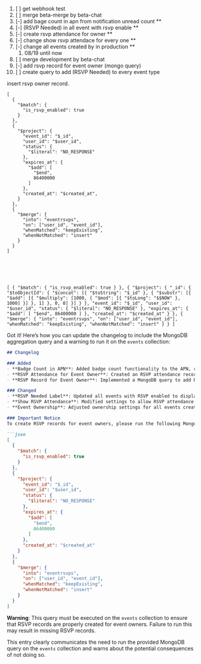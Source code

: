 1. [ ] get webhook test
2. [ ] merge beta-merge by beta-chat
3. [-] add bage count in apn from notification unread count **
4. [-] (RSVP Needed) in all event with rsvp enable **
5. [-] create rsvp attendance for owner **
6. [-] change show rsvp attendace for every one **
7. [-] change all events created by in production **
	1. 08/19 until now
8. [ ] merge development by beta-chat
9. [-] add rsvp record for event owner (mongo query)
10. [ ] create query to add (RSVP Needed) to every event type

insert rsvp owner record.
```
[
  {
    "$match": {
      "is_rsvp_enabled": true
    }
  },
  {
    "$project": {
      "event_id": "$_id",
      "user_id": "$user_id",
      "status": {
        "$literal": "NO_RESPONSE"
      },
      "expires_at": {
        "$add": [
          "$end",
          86400000
        ]
      },
      "created_at": "$created_at",
    }
  },
  {
    "$merge": {
      "into": "eventrsvps", 
      "on": ["user_id", "event_id"],
      "whenMatched": "keepExisting",
      "whenNotMatched": "insert"
    }
  }
]






[ { "$match": { "is_rsvp_enabled": true } }, { "$project": { "_id": { "$toObjectId": { "$concat": [{ "$toString": "$_id" }, { "$substr": [{ "$add": [{ "$multiply": [1000, { "$mod": [{ "$toLong": "$$NOW" }, 1000] }] }, 1] }, 0, 0] }] } }, "event_id": "$_id", "user_id": "$user_id", "status": { "$literal": "NO_RESPONSE" }, "expires_at": { "$add": [ "$end", 86400000 ] }, "created_at": "$created_at" } }, { "$merge": { "into": "eventrsvps", "on": ["user_id", "event_id"], "whenMatched": "keepExisting", "whenNotMatched": "insert" } } ]
```

Got it! Here’s how you can update the changelog to include the MongoDB aggregation query and a warning to run it on the `events` collection:

```markdown
## Changelog

### Added
- **Badge Count in APN**: Added badge count functionality to the APN, reflecting the number of unread notifications.
- **RSVP Attendance for Event Owner**: Created an RSVP attendance record for the event owner, ensuring they are marked as attending.
- **RSVP Record for Event Owner**: Implemented a MongoDB query to add RSVP records for event owners.

### Changed
- **RSVP Needed Label**: Updated all events with RSVP enabled to display "(RSVP Needed)".
- **Show RSVP Attendance**: Modified settings to allow RSVP attendance to be visible to everyone.
- **Event Ownership**: Adjusted ownership settings for all events created in production from August 19th onwards.

### Important Notice
To create RSVP records for event owners, please run the following MongoDB aggregation pipeline on the `events` collection:

```json
[
  {
    "$match": {
      "is_rsvp_enabled": true
    }
  },
  {
    "$project": {
      "event_id": "$_id",
      "user_id": "$user_id",
      "status": {
        "$literal": "NO_RESPONSE"
      },
      "expires_at": {
        "$add": [
          "$end",
          86400000
        ]
      },
      "created_at": "$created_at"
    }
  },
  {
    "$merge": {
      "into": "eventrsvps", 
      "on": ["user_id", "event_id"],
      "whenMatched": "keepExisting",
      "whenNotMatched": "insert"
    }
  }
]
```

**Warning**: This query must be executed on the `events` collection to ensure that RSVP records are properly created for event owners. Failure to run this may result in missing RSVP records.


This entry clearly communicates the need to run the provided MongoDB query on the `events` collection and warns about the potential consequences of not doing so.